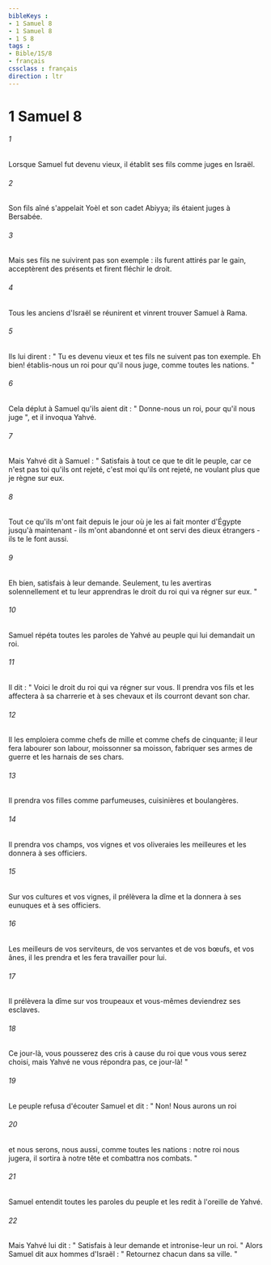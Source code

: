 ```yaml
---
bibleKeys : 
- 1 Samuel 8
- 1 Samuel 8
- 1 S 8
tags : 
- Bible/1S/8
- français
cssclass : français
direction : ltr
---
```


# 1 Samuel 8

###### 1
Lorsque Samuel fut devenu vieux, il établit ses fils comme juges en Israël. 
###### 2
Son fils aîné s'appelait Yoèl et son cadet Abiyya; ils étaient juges à Bersabée. 
###### 3
Mais ses fils ne suivirent pas son exemple : ils furent attirés par le gain, acceptèrent des présents et firent fléchir le droit. 
###### 4
Tous les anciens d'Israël se réunirent et vinrent trouver Samuel à Rama. 
###### 5
Ils lui dirent : " Tu es devenu vieux et tes fils ne suivent pas ton exemple. Eh bien! établis-nous un roi pour qu'il nous juge, comme toutes les nations. " 
###### 6
Cela déplut à Samuel qu'ils aient dit : " Donne-nous un roi, pour qu'il nous juge ", et il invoqua Yahvé. 
###### 7
Mais Yahvé dit à Samuel : " Satisfais à tout ce que te dit le peuple, car ce n'est pas toi qu'ils ont rejeté, c'est moi qu'ils ont rejeté, ne voulant plus que je règne sur eux. 
###### 8
Tout ce qu'ils m'ont fait depuis le jour où je les ai fait monter d'Égypte jusqu'à maintenant - ils m'ont abandonné et ont servi des dieux étrangers -ils te le font aussi. 
###### 9
Eh bien, satisfais à leur demande. Seulement, tu les avertiras solennellement et tu leur apprendras le droit du roi qui va régner sur eux. " 
###### 10
Samuel répéta toutes les paroles de Yahvé au peuple qui lui demandait un roi. 
###### 11
Il dit : " Voici le droit du roi qui va régner sur vous. Il prendra vos fils et les affectera à sa charrerie et à ses chevaux et ils courront devant son char. 
###### 12
Il les emploiera comme chefs de mille et comme chefs de cinquante; il leur fera labourer son labour, moissonner sa moisson, fabriquer ses armes de guerre et les harnais de ses chars. 
###### 13
Il prendra vos filles comme parfumeuses, cuisinières et boulangères. 
###### 14
Il prendra vos champs, vos vignes et vos oliveraies les meilleures et les donnera à ses officiers. 
###### 15
Sur vos cultures et vos vignes, il prélèvera la dîme et la donnera à ses eunuques et à ses officiers. 
###### 16
Les meilleurs de vos serviteurs, de vos servantes et de vos bœufs, et vos ânes, il les prendra et les fera travailler pour lui. 
###### 17
Il prélèvera la dîme sur vos troupeaux et vous-mêmes deviendrez ses esclaves. 
###### 18
Ce jour-là, vous pousserez des cris à cause du roi que vous vous serez choisi, mais Yahvé ne vous répondra pas, ce jour-là! " 
###### 19
Le peuple refusa d'écouter Samuel et dit : " Non! Nous aurons un roi 
###### 20
et nous serons, nous aussi, comme toutes les nations : notre roi nous jugera, il sortira à notre tête et combattra nos combats. " 
###### 21
Samuel entendit toutes les paroles du peuple et les redit à l'oreille de Yahvé. 
###### 22
Mais Yahvé lui dit : " Satisfais à leur demande et intronise-leur un roi. " Alors Samuel dit aux hommes d'Israël : " Retournez chacun dans sa ville. " 
